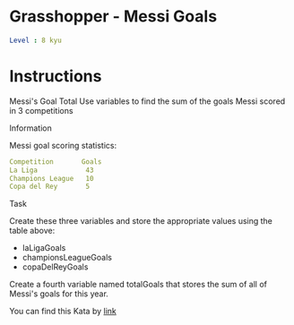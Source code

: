 # Grasshopper - Messi Goals

```yaml
Level : 8 kyu
```



# Instructions
Messi's Goal Total
Use variables to find the sum of the goals Messi scored in 3 competitions

Information

Messi goal scoring statistics:
```yaml
Competition       Goals
La Liga	           43
Champions League   10
Copa del Rey	   5
```

Task

Create these three variables and store the appropriate values using the table above:
- laLigaGoals
- championsLeagueGoals
- copaDelReyGoals

Create a fourth variable named totalGoals that stores the sum of all of Messi's goals for this year.

You can find this Kata by [link](https://www.codewars.com/kata/55ca77fa094a2af31f00002a/train/java)